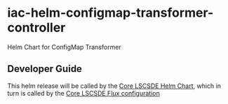 # iac-helm-configmap-transformer-controller
Helm Chart for ConfigMap Transformer



## Developer Guide
This helm release will be called by the [Core LSCSDE Helm Chart](../../helm/lscsde-flux/), which in turn is called by the [Core LSCSDE Flux configuration](../lscsde/)